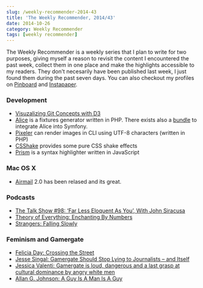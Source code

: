 ```yaml
---
slug: /weekly-recommender-2014-43
title: 'The Weekly Recommender, 2014/43'
date: 2014-10-26
category: Weekly Recommender
tags: [weekly recommender]
---
```


The Weekly Recommender is a weekly series that I plan to write for two purposes, giving myself a reason to revisit the content I encountered the past week, collect them in one place and make the highlights accessible to my readers. They don't necesarily have been published last week, I just found them during the past seven days. You can also checkout my profiles on [Pinboard](https://pinboard.in/u:florian.eckerstorfer) and [Instapaper](https://www.instapaper.com/p/florianec).

### Development

- [Visuzalizing Git Concepts with D3](https://onlywei.github.io/explain-git-with-d3/)
- [Alice](https://github.com/nelmio/alice) is a fixtures generator written in PHP. There exists also a [bundle](https://github.com/hautelook/AliceBundle) to integrate Alice into Symfony.
- [Pixeler](https://github.com/lastguest/pixeler) can render images in CLI using UTF-8 characters (written in PHP)
- [CSShake](http://elrumordelaluz.github.io/csshake/) provides some pure CSS shake effects
- [Prism](http://prismjs.com) is a syntax highlighter written in JavaScript

### Mac OS X

- [Airmail](http://airmailapp.com) 2.0 has been relased and its great.

### Podcasts

- [The Talk Show #98: ‘Far Less Eloquent As You’, With John Siracusa](http://daringfireball.net/thetalkshow/2014/10/25/ep-098)
- [Theory of Everything: Enchanting By Numbers](http://toe.prx.org/2014/10/enchanted-by-numbers/)
- [Strangers: Falling Slowly](http://www.storycentral.org/falling-slowly/)

### Feminism and Gamergate

- [Felicia Day: Crossing the Street](http://feliciaday.com/blog/crossing-the-street/)
- [Jesse Singal: Gamergate Should Stop Lying to Journalists – and Itself](http://nymag.com/scienceofus/2014/10/gamergate-should-stop-lying-to-itself.html)
- [Jessica Valenti: Gamergate is loud, dangerous and a last grasp at cultural dominance by angry white men](http://www.theguardian.com/commentisfree/2014/oct/21/gamergate-angry-men-harassing-women)
- [Allan G. Johnson: A Guy Is A Man Is A Guy](http://msmagazine.com/blog/2013/09/06/a-guy-is-a-man-is-a-guy/)
